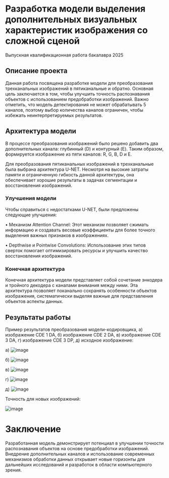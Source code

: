 # Разработка модели выделения дополнительных визуальных характеристик  изображения со сложной сценой
Выпускная квалификационная работа бакалавра 2025

## Описание проекта

Данная работа посвящена разработке модели для преобразования трехканальных изображений в пятиканальные и обратно. Основная цель заключается в том, чтобы улучшить точность распознавания объектов с использованием предобработки изображений. Важно отметить, что модель детектирования не может обрабатывать 5 каналов, поэтому выбор количества каналов ограничен, чтобы избежать неинтерпретируемых результатов.

## Архитектура модели

В процессе преобразования изображений было решено добавить два дополнительных канала: глубинный (D) и контурный (E). Таким образом, формируется изображение из пяти каналов: R, G, B, D и E.

Для преобразования пятиканальных изображений в трехканальные была выбрана архитектура U-NET. Несмотря на высокие затраты памяти и ограниченную гибкость данной архитектуры, она обеспечивает хорошие результаты в задачах сегментации и восстановления изображений.

### Улучшения модели

Чтобы справиться с недостатками U-NET, были предложены следующие улучшения:

• Механизм Attention Channel: Этот механизм позволяет сжимать информацию и создавать весовые коэффициенты для более точного выделения важных признаков в изображениях.

• Depthwise и Pointwise Convolutions: Использование этих типов сверток помогает оптимизировать ресурсы и улучшить качество восстановления изображений.

### Конечная архитектура

Конечная архитектура модели представляет собой сочетание энкодера и тройного декодера с каналами внимания между ними. Эта архитектура позволяет поканально сохранять особенности объектов изображения, систематически выделяя важные для представления объектов аспекты данных.

## Результаты работы

Пример результатов преобразования модели-кодировщика, а) изображение CDE 1 DA, б) изображение CDE 2 DA, в) изображение CDE 3 DA, г) изображение CDE 3 DP, д) исходное изображение:

а) ![image](https://github.com/user-attachments/assets/5e8edcc4-111c-4041-aa73-f5c32f84f6ef)


б) ![image](https://github.com/user-attachments/assets/5444a6a5-6d3a-4730-9335-061c433ced3d)


в) ![image](https://github.com/user-attachments/assets/12b5ceab-a81c-4a47-bb8f-aab7f39d1e47)


г) ![image](https://github.com/user-attachments/assets/d7e0ae22-919a-46cd-8111-4006c3b04cbb)


д) ![image](https://github.com/user-attachments/assets/28b9136a-c80c-4d78-8cb4-4df8fe852bdd)

Точность для новых изображений:

![image](https://github.com/user-attachments/assets/2f2fa563-7cd9-4a39-abbf-973ff39f0b06)


# Заключение

Разработанная модель демонстрирует потенциал в улучшении точности распознавания объектов на основе предобработки изображений. Внедрение дополнительных каналов и использование современных механизмов обработки данных открывает новые горизонты для дальнейших исследований и разработок в области компьютерного зрения.
